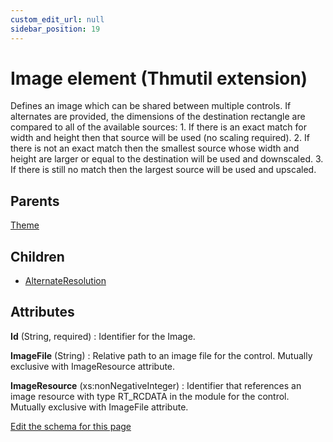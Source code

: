 ```yaml
---
custom_edit_url: null
sidebar_position: 19
---
```

# Image element (Thmutil extension)
Defines an image which can be shared between multiple controls. If alternates are provided, the dimensions of the destination rectangle are compared to all of the available sources: 1. If there is an exact match for width and height then that source will be used (no scaling required). 2. If there is not an exact match then the smallest source whose width and height are larger or equal to the destination will be used and downscaled. 3. If there is still no match then the largest source will be used and upscaled.

## Parents
[Theme](theme.md)

## Children
* [AlternateResolution](alternateresolution.md) 

## Attributes
**Id** (String, required)
  : Identifier for the Image.

**ImageFile** (String)
  : Relative path to an image file for the control. Mutually exclusive with ImageResource attribute.

**ImageResource** (xs:nonNegativeInteger)
  : Identifier that references an image resource with type RT_RCDATA in the module for the control. Mutually exclusive with ImageFile attribute.


[Edit the schema for this page](https://github.com/wixtoolset/web/blob/master/src/xsd4/thmutil.xsd)